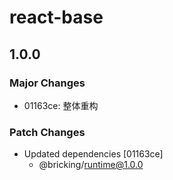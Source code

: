 # react-base

## 1.0.0

### Major Changes

- 01163ce: 整体重构

### Patch Changes

- Updated dependencies [01163ce]
  - @bricking/runtime@1.0.0
